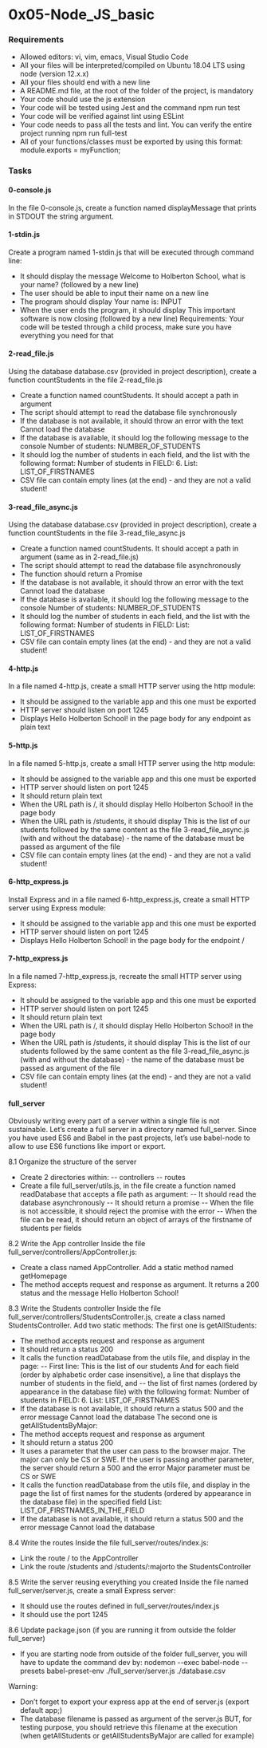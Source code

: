 # 0x05-Node_JS_basic

### Requirements
- Allowed editors: vi, vim, emacs, Visual Studio Code
- All your files will be interpreted/compiled on Ubuntu 18.04 LTS using node (version 12.x.x)
- All your files should end with a new line
- A README.md file, at the root of the folder of the project, is mandatory
- Your code should use the js extension
- Your code will be tested using Jest and the command npm run test
- Your code will be verified against lint using ESLint
- Your code needs to pass all the tests and lint. You can verify the entire project running npm run full-test
- All of your functions/classes must be exported by using this format: module.exports = myFunction;

### Tasks

#### 0-console.js
In the file 0-console.js, create a function named displayMessage that prints in STDOUT the string argument.

#### 1-stdin.js
Create a program named 1-stdin.js that will be executed through command line:
- It should display the message Welcome to Holberton School, what is your name? (followed by a new line)
- The user should be able to input their name on a new line
- The program should display Your name is: INPUT
- When the user ends the program, it should display This important software is now closing (followed by a new line)
Requirements:
Your code will be tested through a child process, make sure you have everything you need for that

#### 2-read_file.js
Using the database database.csv (provided in project description), create a function countStudents in the file 2-read_file.js
- Create a function named countStudents. It should accept a path in argument
- The script should attempt to read the database file synchronously
- If the database is not available, it should throw an error with the text Cannot load the database
- If the database is available, it should log the following message to the console Number of students: NUMBER_OF_STUDENTS
- It should log the number of students in each field, and the list with the following format: Number of students in FIELD: 6. List: LIST_OF_FIRSTNAMES
- CSV file can contain empty lines (at the end) - and they are not a valid student!

#### 3-read_file_async.js
Using the database database.csv (provided in project description), create a function countStudents in the file 3-read_file_async.js
- Create a function named countStudents. It should accept a path in argument (same as in 2-read_file.js)
- The script should attempt to read the database file asynchronously
- The function should return a Promise
- If the database is not available, it should throw an error with the text Cannot load the database
- If the database is available, it should log the following message to the console Number of students: NUMBER_OF_STUDENTS
- It should log the number of students in each field, and the list with the following format: Number of students in FIELD: List: LIST_OF_FIRSTNAMES
- CSV file can contain empty lines (at the end) - and they are not a valid student!

#### 4-http.js
In a file named 4-http.js, create a small HTTP server using the http module:
- It should be assigned to the variable app and this one must be exported
- HTTP server should listen on port 1245
- Displays Hello Holberton School! in the page body for any endpoint as plain text

#### 5-http.js
In a file named 5-http.js, create a small HTTP server using the http module:
- It should be assigned to the variable app and this one must be exported
- HTTP server should listen on port 1245
- It should return plain text
- When the URL path is /, it should display Hello Holberton School! in the page body
- When the URL path is /students, it should display This is the list of our students followed by the same content as the file 3-read_file_async.js (with and without the database) - the name of the database must be passed as argument of the file
- CSV file can contain empty lines (at the end) - and they are not a valid student!

#### 6-http_express.js
Install Express and in a file named 6-http_express.js, create a small HTTP server using Express module:
- It should be assigned to the variable app and this one must be exported
- HTTP server should listen on port 1245
- Displays Hello Holberton School! in the page body for the endpoint /

#### 7-http_express.js
In a file named 7-http_express.js, recreate the small HTTP server using Express:
- It should be assigned to the variable app and this one must be exported
- HTTP server should listen on port 1245
- It should return plain text
- When the URL path is /, it should display Hello Holberton School! in the page body
- When the URL path is /students, it should display This is the list of our students followed by the same content as the file 3-read_file_async.js (with and without the database) - the name of the database must be passed as argument of the file
- CSV file can contain empty lines (at the end) - and they are not a valid student!

#### full_server
Obviously writing every part of a server within a single file is not sustainable. Let’s create a full server in a directory named full_server.
Since you have used ES6 and Babel in the past projects, let’s use babel-node to allow to use ES6 functions like import or export.

8.1 Organize the structure of the server
- Create 2 directories within:
-- controllers
-- routes
- Create a file full_server/utils.js, in the file create a function named readDatabase that accepts a file path as argument:
-- It should read the database asynchronously
-- It should return a promise
-- When the file is not accessible, it should reject the promise with the error
-- When the file can be read, it should return an object of arrays of the firstname of students per fields

8.2 Write the App controller
Inside the file full_server/controllers/AppController.js:
- Create a class named AppController. Add a static method named getHomepage
- The method accepts request and response as argument. It returns a 200 status and the message Hello Holberton School!

8.3 Write the Students controller
Inside the file full_server/controllers/StudentsController.js, create a class named StudentsController. Add two static methods:
The first one is getAllStudents:
- The method accepts request and response as argument
- It should return a status 200
- It calls the function readDatabase from the utils file, and display in the page:
-- First line: This is the list of our students
And for each field (order by alphabetic order case insensitive), a line that displays the number of students in the field, and -- the list of first names (ordered by appearance in the database file) with the following format: Number of students in FIELD: 6. List: LIST_OF_FIRSTNAMES
- If the database is not available, it should return a status 500 and the error message Cannot load the database
The second one is getAllStudentsByMajor:
- The method accepts request and response as argument
- It should return a status 200
- It uses a parameter that the user can pass to the browser major. The major can only be CS or SWE. If the user is passing another parameter, the server should return a 500 and the error Major parameter must be CS or SWE
- It calls the function readDatabase from the utils file, and display in the page the list of first names for the students (ordered by appearance in the database file) in the specified field List: LIST_OF_FIRSTNAMES_IN_THE_FIELD
- If the database is not available, it should return a status 500 and the error message Cannot load the database

8.4 Write the routes
Inside the file full_server/routes/index.js:
- Link the route / to the AppController
- Link the route /students and /students/:majorto the StudentsController

8.5 Write the server reusing everything you created
Inside the file named full_server/server.js, create a small Express server:
- It should use the routes defined in full_server/routes/index.js
- It should use the port 1245

8.6 Update package.json (if you are running it from outside the folder full_server)
- If you are starting node from outside of the folder full_server, you will have to update the command dev by: nodemon --exec babel-node --presets babel-preset-env ./full_server/server.js ./database.csv

Warning:
- Don’t forget to export your express app at the end of server.js (export default app;)
- The database filename is passed as argument of the server.js BUT, for testing purpose, you should retrieve this filename at the execution (when getAllStudents or getAllStudentsByMajor are called for example)
